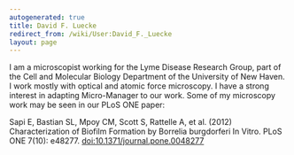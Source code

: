 ```yaml
---
autogenerated: true
title: David F. Luecke
redirect_from: /wiki/User:David_F._Luecke
layout: page
---
```


I am a microscopist working for the Lyme Disease Research Group, part of
the Cell and Molecular Biology Department of the University of New
Haven. I work mostly with optical and atomic force microscopy. I have a
strong interest in adapting Micro-Manager to our work. Some of my
microscopy work may be seen in our PLoS ONE paper:

Sapi E, Bastian SL, Mpoy CM, Scott S, Rattelle A, et al. (2012)
Characterization of Biofilm Formation by Borrelia burgdorferi In Vitro.
PLoS ONE 7(10): e48277. <doi:10.1371/journal.pone.0048277>

